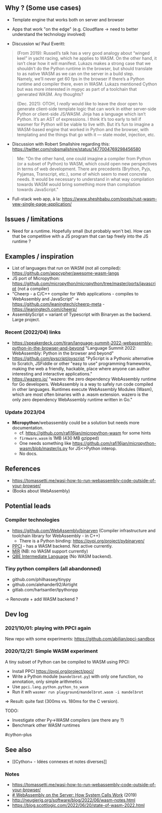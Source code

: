 ## Why ? (Some use cases)

- Template engine that works both on server and browser

- Apps that work "on the edge" (e.g. Cloudflare -> need to better understand the technology involved)

- Discussion w/ Paul Everitt:

> (From 2019): Russell’s talk has a very good analogy about “winged keel” in yacht racing, which he applies to WASM. On the other hand, it isn’t clear how it will manifest. Lukazs makes a strong case that we shouldn’t do the Python runtime in the browser, but should translate to as native WASM as we can on the server in a build step.\
> Namely, we’ll never get 60 fps in the browser if there’s a Python runtime and compiler there, even in WASM.
> Lukazs mentioned Cython but was more interested in mypyc as part of a toolchain that generated WASM. Any thoughts?

> (Dec. 2021): OTOH, I *really* would like to leave the door open to generate client-side template logic that can work in either server-side Python or client-side JS/WASM. Jinja has a language which isn’t Python. It’s an AST of expressions.
> I think it’s too early to tell if wasmer for Python will be viable to live with. But it’s fun to imagine a WASM-based engine that worked in Python and the browser, with templating and the things that go with it — state model, injection, etc.

- Discussion with Robert Smallshire regarding this: https://twitter.com/robsmallshire/status/1477004769298456580

> Me: "On the other hand, one could imagine a compiler from Python (or a subset of Python) to WASM, which could open new perspectives in terms of web development. There are precedents (Brython, Pyjs, Pyjamas, Transcript, etc.), some of which seem to meet concrete needs. It would be necessary to understand in what way compilation towards WASM would bring something more than compilation towards JavaScript."

- Full-stack web app, à la: https://www.sheshbabu.com/posts/rust-wasm-yew-single-page-application/

## Issues / limitations

- Need for a runtime. Hopefully small (but probably won't be). How can that be competitive with a JS program that can tap freely into the JS runtime ?

## Examples / inspiration

- List of languages that run on WASM (not all compiled): https://github.com/appcypher/awesome-wasm-langs
- JS port of Micropython: https://github.com/micropython/micropython/tree/master/ports/javascript (not a compiler)
- "Cheerp - a C/C++ compiler for Web applications - compiles to WebAssembly and JavaScript" -> https://github.com/leaningtech/cheerp-meta - https://leaningtech.com/cheerp/
- AssemblyScript = variant of Typescript with Binaryen as the backend. Large project.

### Recent (2022/04) links

- https://speakerdeck.com/tiran/language-summit-2022-webassembly-python-in-the-browser-and-beyond "Language Summit 2022: WebAssembly: Python in the browser and beyond"
- https://github.com/pyscript/pyscript "PyScript is a Pythonic alternative to Scratch, JSFiddle or other "easy to use" programming frameworks, making the web a friendly, hackable, place where anyone can author interesting and interactive applications."
- https://wazero.io/ "wazero: the zero dependency WebAssembly runtime for Go developers. WebAssembly is a way to safely run code compiled in other languages. Runtimes execute WebAssembly Modules (Wasm), which are most often binaries with a .wasm extension. wazero is the only zero dependency WebAssembly runtime written in Go."

### Update 2023/04

- **Micropython**/webassembly could be a solution but needs more documentation.
  - cf. https://github.com/rafi16jan/micropython-wasm for some hints
  - `firmware.wasm` is 1MB (430 MB gzipped)
  - One needs something like https://github.com/rafi16jan/micropython-wasm/blob/master/js.py for JS\<>Python interop.
  - No docs.

## References

- https://tomassetti.me/wasi-how-to-run-webassembly-code-outside-of-your-browser/
- (Books about WebAssembly)

## Potential leads

### Compiler technologies

- https://github.com/WebAssembly/binaryen (Compiler infrastructure and toolchain library for WebAssembly - in C++)
  - There is a Python binding: https://pypi.org/project/pybinaryen/
- [PPCI](https://github.com/windelbouwman/ppci) - has a WASM backend. Not active currently.
- [MIR](https://github.com/vnmakarov/mir) (NB: no WASM support currently)
- [QBE Intermediate Language](https://c9x.me/compile/doc/il.html) (No WASM backend).

### Tiny python compilers (all abandonned)

- github.com/philhassey/tinypy
- github.com/alehander92/Airtight
- gitlab.com/hartsantler/tpythonpp

→ Renovate + add WASM backend ?

## Dev log

### 2021/10/01: playing with PPCI again

New repo with some experiments: <https://github.com/abilian/ppci-sandbox>

### 2020/12/21: Simple WASM experiment

A tiny subset of Python can be compiled to WASM using PPCI:

- Install PPCI <https://pypi.org/project/ppci/>
- Write a Python module (`mandelbrot.py`) with only one function, no annotation, only simple arithmetics
- Use `ppci.lang.python.python_to_wasm`
- Run it wih `wasmer run playground/mandelbrot.wasm -i mandelbrot`

=> Result: quite fast (300ms vs. 180ms for the C version).

TODO:

- Investigate other Py->WASM compilers (are there any ?)
- Benchmark other WASM runtimes

#cython-plus

## See also

- [[Cython+ - Idées connexes et notes diverses]]

### Notes

- https://tomassetti.me/wasi-how-to-run-webassembly-code-outside-of-your-browser/
- [# WebAssembly on the Server: How System Calls Work](https://christine.website/talks/webassembly-on-the-server-system-calls-2019-05-31) (2019)
- http://neugierig.org/software/blog/2022/06/wasm-notes.html
- https://blog.scottlogic.com/2022/06/20/state-of-wasm-2022.html
